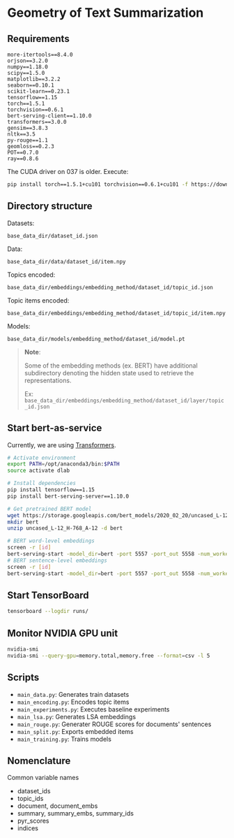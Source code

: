 # Geometry of Text Summarization

## Requirements

    more-itertools==8.4.0
    orjson==3.2.0
    numpy==1.18.0
    scipy==1.5.0
    matplotlib==3.2.2
    seaborn==0.10.1
    scikit-learn==0.23.1
    tensorflow==1.15
    torch==1.5.1
    torchvision==0.6.1
    bert-serving-client==1.10.0
    transformers==3.0.0
    gensim==3.8.3
    nltk==3.5
    py-rouge==1.1
    geomloss==0.2.3
    POT==0.7.0
    ray==0.8.6

The CUDA driver on 037 is older. Execute:

```bash
pip install torch==1.5.1+cu101 torchvision==0.6.1+cu101 -f https://download.pytorch.org/whl/torch_stable.html
```

## Directory structure

Datasets:

`base_data_dir/dataset_id.json`

Data:

`base_data_dir/data/dataset_id/item.npy`

Topics encoded:

`base_data_dir/embeddings/embedding_method/dataset_id/topic_id.json`

Topic items encoded:

`base_data_dir/embeddings/embedding_method/dataset_id/topic_id/item.npy`

Models:

`base_data_dir/models/embedding_method/dataset_id/model.pt`

> **Note**:
>
> Some of the embedding methods (ex. BERT) have additional subdirectory denoting the hidden state used to retrieve the representations.
> 
> Ex:
> `base_data_dir/embeddings/embedding_method/dataset_id/layer/topic_id.json`

## Start bert-as-service

Currently, we are using [Transformers](https://github.com/huggingface/transformers).

```bash
# Activate environment
export PATH=/opt/anaconda3/bin:$PATH
source activate dlab

# Install dependencies
pip install tensorflow==1.15
pip install bert-serving-server==1.10.0

# Get pretrained BERT model
wget https://storage.googleapis.com/bert_models/2020_02_20/uncased_L-12_H-768_A-12.zip
mkdir bert
unzip uncased_L-12_H-768_A-12 -d bert

# BERT word-level embeddings
screen -r [id]
bert-serving-start -model_dir=bert -port 5557 -port_out 5558 -num_worker=8 -max_seq_len=NONE -max_batch_size=64 -pooling_strategy=NONE -show_tokens_to_client
# BERT sentence-level embeddings
screen -r [id]
bert-serving-start -model_dir=bert -port 5557 -port_out 5558 -num_worker=8 -max_seq_len=NONE -max_batch_size=64
```

## Start TensorBoard

```bash
tensorboard --logdir runs/
```

## Monitor NVIDIA GPU unit

```bash
nvidia-smi
nvidia-smi --query-gpu=memory.total,memory.free --format=csv -l 5
```

## Scripts

- `main_data.py`:           Generates train datasets
- `main_encoding.py`:       Encodes topic items
- `main_experiments.py`:    Executes baseline experiments
- `main_lsa.py`:            Generates LSA embeddings
- `main_rouge.py`:          Generater ROUGE scores for documents' sentences
- `main_split.py`:          Exports embedded items
- `main_training.py`:       Trains models

## Nomenclature

Common variable names

- dataset_ids
- topic_ids
- document, document_embs
- summary, summary_embs, summary_ids
- pyr_scores
- indices

